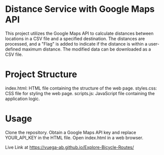 # Distance Service with Google Maps API
This project utilizes the Google Maps API to calculate distances between locations in a CSV file and a specified destination. The distances are processed, and a "Flag" is added to indicate if the distance is within a user-defined maximum distance. The modified data can be downloaded as a CSV file.

# Project Structure
index.html: HTML file containing the structure of the web page.
styles.css: CSS file for styling the web page.
scripts.js: JavaScript file containing the application logic.

# Usage
Clone the repository.
Obtain a Google Maps API key and replace YOUR_API_KEY in the HTML file.
Open index.html in a web browser.

Live Link at https://vuega-ab.github.io/Explore-Bicycle-Routes/

